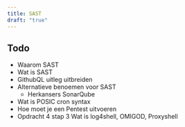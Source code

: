 ```yaml
---
title: SAST
draft: "true"
---
```

## Todo
- Waarom SAST 
- Wat is SAST
- GithubQL uitleg uitbreiden
- Alternatieve benoemen voor SAST 
	- Herkansers SonarQube
- Wat is POSIC cron syntax
- Hoe moet je een Pentest uitvoeren
- Opdracht 4 stap 3 Wat is log4shell, OMIGOD, Proxyshell